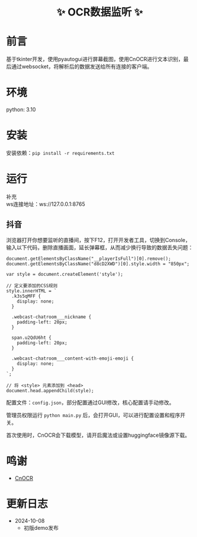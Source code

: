<div align="center">

# ✨ OCR数据监听  ✨

</div>

# 前言

基于tkinter开发，使用pyautogui进行屏幕截图，使用CnOCR进行文本识别，最后通过websocket，将解析后的数据发送给所有连接的客户端。

# 环境

python: 3.10  

# 安装

安装依赖：`pip install -r requirements.txt`  

# 运行

补充  
ws连接地址：ws://127.0.0.1:8765  

## 抖音

浏览器打开你想要监听的直播间，按下F12，打开开发者工具，切换到Console，输入以下代码，删除直播画面，延长弹幕框，从而减少换行导致的数据丢失问题：
```
document.getElementsByClassName("__playerIsFull")[0].remove();
document.getElementsByClassName("d8cD2XWD")[0].style.width = "850px";

var style = document.createElement('style');

// 定义要添加的CSS规则
style.innerHTML = `
  .k3s5qMFF {
    display: none;
  }

  .webcast-chatroom___nickname {
    padding-left: 20px;
  }
  
  span.u2QdU6ht {
    padding-left: 20px;
  }

  .webcast-chatroom___content-with-emoji-emoji {
    display: none;
  }
`;

// 将 <style> 元素添加到 <head>
document.head.appendChild(style);
```

配置文件：`config.json`，部分配置通过GUI修改，核心配置请手动修改。  

管理员权限运行 `python main.py` 后，会打开GUI，可以进行配置设置和程序开关。  

首次使用时，CnOCR会下载模型，请开启魔法或设置huggingface镜像源下载。  



# 鸣谢

- [CnOCR](https://github.com/breezedeus/CnOCR)

# 更新日志

- 2024-10-08
    - 初版demo发布
